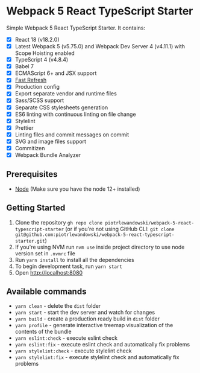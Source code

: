 # Webpack 5 React TypeScript Starter

Simple Webpack 5 React TypeScript Starter. It contains:
- [x] React 18 (v18.2.0)
- [x] Latest Webpack 5 (v5.75.0) and Webpack Dev Server 4 (v4.11.1) with Scope Hoisting enabled
- [x] TypeScript 4 (v4.8.4)
- [x] Babel 7
- [x] ECMAScript 6+ and JSX support
- [x] [Fast Refresh](https://github.com/pmmmwh/react-refresh-webpack-plugin)
- [x] Production config
- [x] Export separate vendor and runtime files
- [x] Sass/SCSS support
- [x] Separate CSS stylesheets generation
- [x] ES6 linting with continuous linting on file change
- [x] Stylelint
- [x] Prettier
- [x] Linting files and commit messages on commit
- [x] SVG and image files support
- [x] Commitizen
- [x] Webpack Bundle Analyzer

## Prerequisites

* [Node](https://nodejs.org/) (Make sure you have the node 12+ installed)

## Getting Started

1. Clone the repository `gh repo clone piotrlewandowski/webpack-5-react-typescript-starter` (or if you're not using GitHub CLI: `git clone git@github.com:piotrlewandowski/webpack-5-react-typescript-starter.git`)
2. If you're using NVM run `nvm use` inside project directory to use node version set in `.nvmrc` file
3. Run `yarn install` to install all the dependencies
4. To begin development task, run `yarn start`
5. Open [http://localhost:8080](http://localhost:8080)

## Available commands

- `yarn clean` - delete the `dist` folder
- `yarn start` - start the dev server and watch for changes
- `yarn build` - create a production ready build in `dist` folder
- `yarn profile` - generate interactive treemap visualization of the contents of the bundle
- `yarn eslint:check` - execute eslint check
- `yarn eslint:fix` - execute eslint check and automatically fix problems
- `yarn stylelint:check` - execute stylelint check
- `yarn stylelint:fix` - execute stylelint check and automatically fix problems

